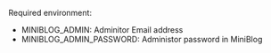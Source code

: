 Required environment:

* MINIBLOG_ADMIN: Adminitor Email address
* MINIBLOG_ADMIN_PASSWORD: Administor password in MiniBlog

